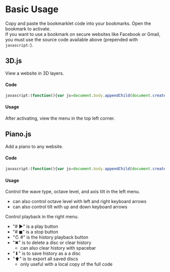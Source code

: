 # Basic Usage
Copy and paste the bookmarklet code into your bookmarks. Open the bookmark to activate.  
If you want to use a bookmark on secure websites like Facebook or Gmail, you must use the source code available above (prepended with `javascript:`).
## 3D.js
View a website in 3D layers.
#### Code
```javascript
javascript:(function(){var js=document.body.appendChild(document.createElement("script"));js.src="https://rawgit.com/Krazete/bookmarklets/master/3D.js";js.onerror=function(){alert("Sorry; "+location.host+" the script could not be loaded.");}})();
```
#### Usage
After activating, view the menu in the top left corner.
## Piano.js
Add a piano to any website.
#### Code
```javascript
javascript:(function(){var js=document.body.appendChild(document.createElement("script"));js.src="https://rawgit.com/Krazete/bookmarklets/master/piano.js";js.onerror=function(){alert("Sorry; "+location.host+" the script could not be loaded.");}})();
```
#### Usage
Control the wave type, octave level, and axis tilt in the left menu.
- can also control octave level with left and right keyboard arrows
- can also control tilt with up and down keyboard arrows

Control playback in the right menu.
- "# ▶" is a play button
- "# ◼" is a stop button
- "↻ #" is the history playback button
- "✖" is to delete a disc or clear history
  - can also clear history with spacebar
- "⬇" is to save history as a a disc
- "⬆︎" is to export all saved discs
  - only useful with a local copy of the full code
